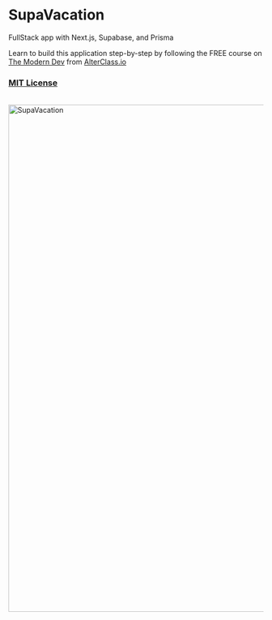 # SupaVacation

FullStack app with Next.js, Supabase, and Prisma

Learn to build this application step-by-step by following the FREE course on [The Modern Dev](https://themodern.dev/) from [AlterClass.io](https://alterclass.io)

### [MIT License](https://github.com/AlterClassIO/supa-vacation/blob/master/LICENSE)

<br/>

<img src="https://user-images.githubusercontent.com/4352286/152961498-0e7d1575-a2a2-4aae-93e0-a75e701cef06.png" alt="SupaVacation" width=1000 />

<br/>
